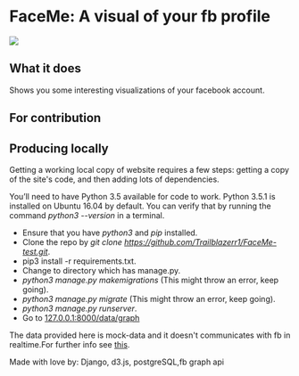 # FaceMe: A visual of your fb profile
![](https://github.com/Trailblazerr1/FaceMe/blob/master/faceme/www.GIFCreator.me_kYNyES.gif)  

## What it does
Shows you some interesting visualizations of your facebook account.

## For contribution 


## Producing locally  
Getting a working local copy of website requires a few steps: getting a copy of the site's code, and then adding lots of dependencies.  
  
You’ll need to have Python 3.5 available for code to work. Python 3.5.1 is installed on Ubuntu 16.04 by default. You can verify that by running the command _python3 --version_ in a terminal.

- Ensure that you have _python3_ and _pip_ installed.   
- Clone the repo by _git clone https://github.com/Trailblazerr1/FaceMe-test.git_.  
- pip3 install -r requirements.txt.  
- Change to directory which has manage.py.
- _python3 manage.py makemigrations_ (This might throw an error, keep going).  
- _python3 manage.py migrate_ (This might throw an error, keep going).  
- _python3 manage.py runserver_.
- Go to [127.0.0.1:8000/data/graph](127.0.0.1:8000/data/graph) 

The data provided here is mock-data and it doesn't communicates with fb in realtime.For further info see [this](https://github.com/Trailblazerr1/FaceMe).   
     
Made with love by: Django, d3.js, postgreSQL,fb graph api
